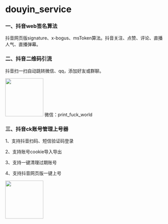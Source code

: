 # douyin_service

### 一、抖音web签名算法
抖音网页版signature、x-bogus、msToken算法。抖音关注、点赞、评论、直播人气、直播弹幕。

### 二、抖音二维码引流

抖音扫一扫自动跳转微信、qq，添加好友或群聊。

<img src="https://assets.meeluo.com/douyin_qrcode/%E6%9C%AA%E6%A0%87%E9%A2%98-1.png" style="height: 120px; height: 120px" />
微信：print_fuck_world

### 三、抖音ck账号管理上号器

1、支持抖音扫码、短信验证码登录

2、支持账号cookie导入导出

3、支持一键清理过期账号

4、支持抖音网页版一键上号

<img src="https://assets.meeluo.com/douyin_qrcode%2FWX20220530-154210%402x.png" style="height: 120px; height: 120px" />

